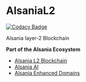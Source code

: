 # AlsaniaL2

[![Codacy Badge](https://api.codacy.com/project/badge/Grade/df793987991c4c4bb704ec49dd9e7a08)](https://app.codacy.com/gh/SigmaSauer07/alsania-chain?utm_source=github.com&utm_medium=referral&utm_content=SigmaSauer07/alsania-chain&utm_campaign=Badge_Grade)

Alsania layer-2 Blockchain

**Part of the Alsania Ecosystem**
- [Alsania L2 Blockchain](https://github.com/SigmaSauer07/alsania-l2-blockchain)
- [Alsania AI](https://github.com/SigmaSauer07/alsania-ai)
- [Alsania Enhanced Domains](https://github.com/SigmaSauer07/aed)
